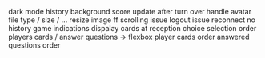 dark mode history background
score update after turn over
handle avatar file type / size / ...
resize image
ff scrolling issue
logout issue
reconnect no history
game indications
dispalay cards at reception
choice selection order
players cards / answer questions -> flexbox
player cards order
answered questions order
